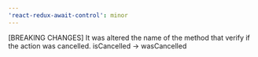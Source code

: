 ```yaml
---
'react-redux-await-control': minor
---
```


[BREAKING CHANGES] It was altered the name of the method that verify if the action was cancelled. isCancelled -> wasCancelled
